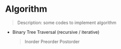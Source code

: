 # Algorithm
> Description: some codes to implement algorithm

* Binary Tree Traversal (recursive / iterative)
    > Inorder
    > Preorder
    > Postorder
